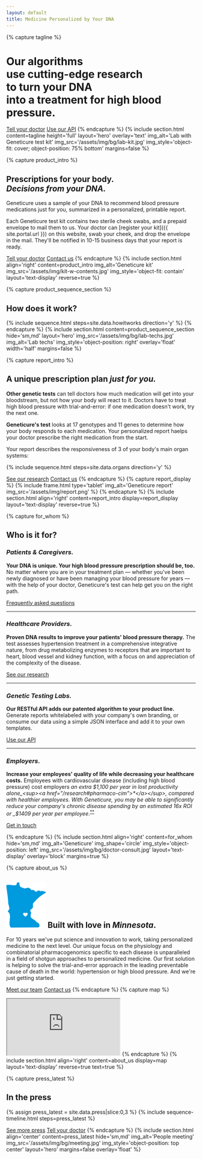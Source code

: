 ```yaml
---
layout: default
title: Medicine Personalized by Your DNA
---
```


{% capture tagline %}
# Our algorithms<br> use cutting-edge research<br> to turn your DNA<br> into a **treatment for high blood pressure.**

<a class="button button--transparent--on-dark" href="{% include tell_doc %}" target="_blank">Tell your doctor</a> <a class="button button--transparent--on-dark" href="/api">Use our API</a>
{% endcapture %}
{% include section.html content=tagline height='full' layout='hero' overlay='text' img_alt='Lab with Geneticure test kit' img_src='/assets/img/bg/lab-kit.jpg' img_style='object-fit: cover; object-position: 75% bottom' margins=false %}

{% capture product_intro %}
## Prescriptions for your body.<br>_Decisions from your DNA._

Geneticure uses a sample of your DNA to recommend blood pressure medications just for you, summarized in a personalized, printable report.

Each Geneticure test kit contains two sterile cheek swabs, and a prepaid envelope to mail them to us. Your doctor can [register your kit]({{ site.portal.url }}) on this website, swab your cheek, and drop the envelope in the mail. They'll be notified in 10-15 business days that your report is ready.

<a class="button button--low" href="{% include tell_doc %}" target="_blank">Tell your doctor</a> <a class="button" href="{{ site.contact.url }}">Contact us</a>
{% endcapture %}
{% include section.html align='right' content=product_intro img_alt='Geneticure kit' img_src='/assets/img/kit-w-contents.jpg' img_style='object-fit: contain' layout='text-display' reverse=true %}

{% capture product_sequence_section %}
## How does it work?

{% include sequence.html steps=site.data.howitworks direction='y' %}
{% endcapture %}
{% include section.html content=product_sequence_section hide='sm,md' layout='hero' img_src='/assets/img/bg/lab-techs.jpg' img_alt='Lab techs' img_style='object-position: right' overlay='float' width='half' margins=false %}

{% capture report_intro %}
## A unique prescription plan _just for you._

**Other genetic tests** can tell doctors how much medication will get into your bloodstream, but not how your body will react to it. Doctors have to treat high blood pressure with trial-and-error: if one medication doesn't work, try the next one.

**Geneticure's test** looks at 17 genotypes and 11 genes to determine how your body responds to each medication. Your personalized report haelps your doctor prescribe the right medication from the start.

Your report describes the responsiveness of 3 of your body's main organ systems:

{% include sequence.html steps=site.data.organs direction='y' %}

<a class="button button--low" href="/research">See our research</a> <a class="button" href="{{ site.contact.url }}">Contact us</a>
{% endcapture %}
{% capture report_display %}
  {% include frame.html type='tablet' img_alt='Geneticure report' img_src='/assets/img/report.png' %}
{% endcapture %}
{% include section.html align='right' content=report_intro display=report_display layout='text-display' reverse=true %}

{% capture for_whom %}
## Who is it for?

### _Patients & Caregivers._

**Your DNA is unique. Your high blood pressure prescription should be, too.** No matter where you are in your treatment plan — whether you've been newly diagnosed or have been managing your blood pressure for years — with the help of your doctor, Geneticure's test can help get you on the right path.

<a href="/faq" class="cta-link">Frequently asked questions</a>

---

### _Healthcare Providers._

**Proven DNA results to improve your patients' blood pressure therapy.** The test assesses hypertension treatment in a comprehensive integrative nature, from drug metabolizing enzymes to receptors that are important to heart, blood vessel and kidney function, with a focus on and appreciation of the complexity of the disease.

<a href="/research" class="cta-link">See our research</a>

---

### _Genetic Testing Labs._

**Our RESTful API adds our patented algorithm to your product line.** Generate reports whitelabeled with your company's own branding, or consume our data using a simple JSON interface and add it to your own templates.

<a href="/api" class="cta-link">Use our API</a>

---

### _Employers._

**Increase your employees' quality of life while decreasing your healthcare costs.** Employees with cardiovascular disease (including high blood pressure) cost employers _an extra $1,100 per year in lost productivity alone_<sup><a href="/research#pharmaco-cim">*</a></sup>, compared with healthier employees. With Geneticure, you may be able to significantly reduce your company's chronic disease spending by an estimated 16x ROI or _$1409 per year per employee_.<sup><a href="/research#pharmaco-jme">**</a></sup>

<a href="{{ site.url.contact }}" class="cta-link">Get in touch</a>

{% endcapture %}
{% include section.html align='right' content=for_whom hide='sm,md' img_alt='Geneticure' img_shape='circle' img_style='object-position: left' img_src='/assets/img/bg/doctor-consult.jpg' layout='text-display' overlay='block' margins=true %}

{% capture about_us %}
## ![Minnesota](/assets/img/mn_fill.svg) Built with love in _Minnesota_.

For 10 years we've put science and innovation to work, taking personalized medicine to the next level. Our unique focus on the physiology and combinatorial pharmacogenomics specific to each disease is unparalleled in a field of shotgun approaches to personalized medicine. Our first solution is helping to solve the trial-and-error approach in the leading preventable cause of death in the world: hypertension or high blood pressure. And we're just getting started.

<a class="button button--low" href="/team">Meet our team</a> <a class="button" href="{{ site.contact.url }}">Contact us</a>
{% endcapture %}
{% capture map %}
  <iframe src="https://www.google.com/maps/embed?pb=!1m18!1m12!1m3!1d45904.882603545106!2d-92.49840832065428!3d44.02025457911051!2m3!1f0!2f0!3f0!3m2!1i1024!2i768!4f13.1!3m3!1m2!1s0x87f75f631adca1b1%3A0x9af7c3b31dbb04ce!2s4%203rd%20St%20SW%20%23305b%2C%20Rochester%2C%20MN%2055902!5e0!3m2!1sen!2sus!4v1618862134497!5m2!1sen!2sus" allowfullscreen="" loading="lazy" title="Geneticure map"></iframe>
{% endcapture %}
{% include section.html align='right' content=about_us display=map layout='text-display' reverse=true text=true %}

{% capture press_latest %}
## In the press

{% assign press_latest = site.data.press|slice:0,3 %}
{% include sequence-timeline.html steps=press_latest %}

<a class="button button--low" href="/press">See more press</a> <a class="button" href="{% include tell_doc %}" target="_blank">Tell your doctor</a>
{% endcapture %}
{% include section.html align='center' content=press_latest hide='sm,md' img_alt='People meeting' img_src='/assets/img/bg/meeting.jpg' img_style='object-position: top center' layout='hero' margins=false overlay='float' %}
